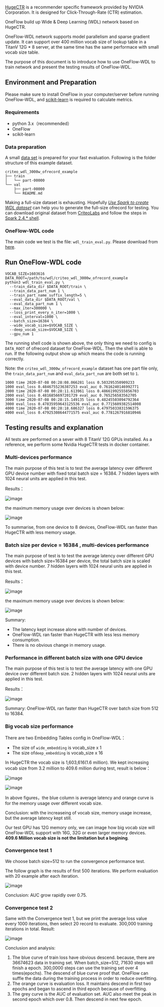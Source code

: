 [HugeCTR](https://github.com/NVIDIA/HugeCTR) is a recommender specific framework provided by NVIDIA Corporation. It is designed for Click-Through-Rate (CTR) estimation.

OneFlow build up Wide & Deep Learning (WDL) network based on HugeCTR. 

OneFlow-WDL network supports model parallelism and sparse gradient update. It can support over 400 million vocab size of lookup table in a TitanV 12G * 8 server, at the same time has the same performace with small vocab size table.

The purpose of this document is to introduce how to use OneFlow-WDL to train network and present the testing results of OneFlow-WDL.  

## Environment and Preparation 
Please make sure to install OneFlow in your computer/server before running OneFlow-WDL, and [scikit-learn](https://scikit-learn.org/stable/install.html) is required to calculate metrics.

### Requirements
- python 3.x（recommended）
- OneFlow 
- scikit-learn

### Data preparation 
A small [data set](https://oneflow-public.oss-cn-beijing.aliyuncs.com/datasets/criteo_wdl_3000w_ofrecord_example.tgz) is prepared for your fast evaluation. Following is the folder structure of this example dataset. 
```
criteo_wdl_3000w_ofrecord_example
├── train
│   └── part-00000
└── val
    ├── part-00000
    └── README.md
```

Making a full-size dataset is exhausting. Hopefully [*Use Spark to create WDL dataset*](https://github.com/Oneflow-Inc/OneFlow-Benchmark/blob/master/ClickThroughRate/WideDeepLearning/how_to_make_ofrecord_for_wdl.md) can help you to generate the full-size ofrecord for testing. You can download original dataset from [CriteoLabs](http://labs.criteo.com/2014/02/kaggle-display-advertising-challenge-dataset/) and follow the steps in [Spark 2.4.* shell](https://www.apache.org/dyn/closer.lua/spark/spark-2.4.6/spark-2.4.6-bin-hadoop2.7.tgz).

### OneFlow-WDL code
The main code we test is the file: `wdl_train_eval.py`. Please download from [here](https://github.com/Oneflow-Inc/OneFlow-Benchmark/blob/master/ClickThroughRate/WideDeepLearning/wdl_train_eval.py).

## Run OneFlow-WDL code
```
VOCAB_SIZE=1603616
DATA_ROOT=/path/to/wdl/criteo_wdl_3000w_ofrecord_example
python3 wdl_train_eval.py \
  --train_data_dir $DATA_ROOT/train \
  --train_data_part_num 1 \
  --train_part_name_suffix_length=5 \
  --eval_data_dir $DATA_ROOT/val \
  --eval_data_part_num 1 \
  --max_iter=300000 \
  --loss_print_every_n_iter=1000 \
  --eval_interval=1000 \
  --batch_size=16384 \
  --wide_vocab_size=$VOCAB_SIZE \
  --deep_vocab_size=$VOCAB_SIZE \
  --gpu_num 1
```

The running shell code is shown above, the only thing we need to config is `DATA_ROOT` of ofrecord dataset for OneFlow-WDL. Then the shell is able to run. If the following output show up which means the code is running correctly.

Note: the `criteo_wdl_3000w_ofrecord_example` dataset has one part file only, the `train_data_part_num` and `eval_data_part_num` are both set to `1`.
```
1000 time 2020-07-08 00:28:08.066281 loss 0.503295350909233
1000 eval_loss 0.4846755236387253 eval_auc 0.7616240146992771
2000 time 2020-07-08 00:28:11.613961 loss 0.48661992555856703
2000 eval_loss 0.4816856697201729 eval_auc 0.765256583562705
3000 time 2020-07-08 00:28:15.149135 loss 0.48245503094792364
3000 eval_loss 0.47835959643125536 eval_auc 0.7715609382514008
4000 time 2020-07-08 00:28:18.686327 loss 0.47975033831596375
4000 eval_loss 0.47925308644771575 eval_auc 0.7781267916810946
```
## Testing results and explanation
All tests are performed on a sever with 8 TitanV 12G GPUs installed. As a reference, we perform some Nvidia HugeCTR tests in docker container.

### Multi-devices performance
The main purpose of this test is to test the average latency over different GPU device number with fixed total batch size = 16384. 7 hidden layers with 1024 neural units are applied in this test.

Results：

![image](https://github.com/Oneflow-Inc/oneflow-documentation/blob/v0.4.0/cn/docs/adv_examples/imgs/fixed_batch_size_latency.png?raw=true)

the maximum memory usage over devices is shown below:

![image](https://github.com/Oneflow-Inc/oneflow-documentation/blob/v0.4.0/cn/docs/adv_examples/imgs/fixed_batch_size_memory.png?raw=true)

To summarise, from one device to 8 devices, OneFlow-WDL ran faster than HugeCTR with less memory usage.

### Batch size per device = 16384 , multi-devices performance
The main purpose of test is to test the average latency over different GPU devices with batch size=16384 per device, the total batch size is scaled with device number. 7 hidden layers with 1024 neural units are applied in this test.

Results：

![image](https://github.com/Oneflow-Inc/oneflow-documentation/blob/v0.4.0/cn/docs/adv_examples/imgs/scaled_batch_size_latency.png?raw=true)

the maximum memory usage over devices is shown below:

![image](https://github.com/Oneflow-Inc/oneflow-documentation/blob/v0.4.0/cn/docs/adv_examples/imgs/scaled_batch_size_memory.png?raw=true)

Summary:
- The latency kept increase alone with number of devices.
- OneFlow-WDL ran faster than HugeCTR with less less memory consumption.
- There is no obvious change in memory usage.

### Performance in different batch size with one GPU device
The main purpose of this test is to test the average latency with one GPU device over different batch size. 2 hidden layers with 1024 neural units are applied in this test. 

Results：

![image](https://github.com/Oneflow-Inc/oneflow-documentation/blob/v0.4.0/cn/docs/adv_examples/imgs/scaled_batch_size_latency_1gpu.png?raw=true)

Summary: OneFlow-WDL ran faster than HugeCTR over batch size from 512 to 16384.

### Big vocab size performance  
There are two Embedding Tables config in OneFlow-WDL：
- The size of `wide_embedding` is vocab_size x 1
- The size of`deep_embedding` is vocab_size x 16

In HugeCTR the vocab size is 1,603,616(1.6 million). We kept increasing vocab size from 3.2 million to 409.6 million during test, result is below：

![image](https://github.com/Oneflow-Inc/oneflow-documentation/blob/v0.4.0/cn/docs/adv_examples/imgs/big_vocab_table_2x1024.png?raw=true) 

![image](https://github.com/Oneflow-Inc/oneflow-documentation/blob/v0.4.0/cn/docs/adv_examples/imgs/big_vocab_table_7x1024.png?raw=true)

In above figures，the blue column is average latency and orange curve is for the memory usage over different vocab size.

Conclusion: with the increaseing of vocab size, memory usage increase, but the average latency kept still.

Our test GPU has 12G memory only, we can image how big vocab size will OneFlow-WDL support with 16G, 32G or even larger memory devices. **409.6 Million vocab size is not the limitation but a begining**. 

### Convergence test 1
We choose batch size=512 to run the convergence performance test. 

The follow graph is the results of first 500 iterations. We perform evaluation with 20 example after each iteration.

![image](https://github.com/Oneflow-Inc/oneflow-documentation/blob/v0.4.0/cn/docs/adv_examples/imgs/eval_auc_loss_500iters.png?raw=true)

Conclusion: AUC grow rapidly over 0.75.

### Convergence test 2
Same with the Convergence test 1, but we print the average loss value every 1000 iterations, then select 20 record to evaluate. 300,000 training iterations in total. Result:

![image](https://github.com/Oneflow-Inc/oneflow-documentation/blob/v0.4.0/cn/docs/adv_examples/imgs/train_eval_auc_loss.png?raw=true)

Conclusion and analysis:
1. The blue curve of train loss have obvious descend. because, there are 36674623 data in training set. When batch_size=512, 71630 steps will finish a epoch. 300,0000 steps can use the training set over 4 times(epochs). The descend of blue curve proof that. OneFlow can suffle the data during the training process in order to reduce overfitting. 
2. The orange curve is evaluation loss. It maintains descend in first two epochs and began to ascend in third epoch because of overfitting. 
3. The grey curve is the AUC of evaluation set. AUC also meet the peak in second epoch which over 0.8. Then descend in next few epoch.

